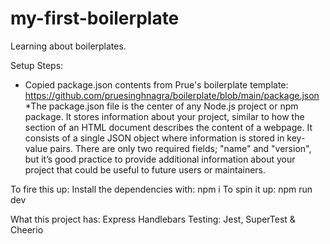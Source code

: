 # my-first-boilerplate
Learning about boilerplates. 

Setup Steps:
- Copied package.json contents from Prue's boilerplate template: https://github.com/pruesinghnagra/boilerplate/blob/main/package.json
*The package.json file is the center of any Node.js project or npm package. It stores information about your project, similar to how the <head> section of an HTML document describes the content of a webpage. It consists of a single JSON object where information is stored in key-value pairs. There are only two required fields; "name" and "version", but it’s good practice to provide additional information about your project that could be useful to future users or maintainers.


To fire this up:
Install the dependencies with: npm i
To spin it up: npm run dev

What this project has:
Express
Handlebars
Testing: Jest, SuperTest & Cheerio